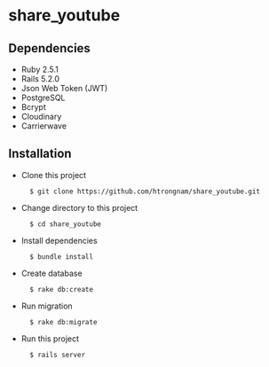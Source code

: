 # share_youtube

## Dependencies
- Ruby 2.5.1
- Rails 5.2.0
- Json Web Token (JWT)
- PostgreSQL
- Bcrypt
- Cloudinary
- Carrierwave

## Installation
- Clone this project

        $ git clone https://github.com/htrongnam/share_youtube.git
        
- Change directory to this project

        $ cd share_youtube

- Install dependencies

        $ bundle install

- Create database

        $ rake db:create
        
- Run migration

        $ rake db:migrate
        
- Run this project
        
        $ rails server 
